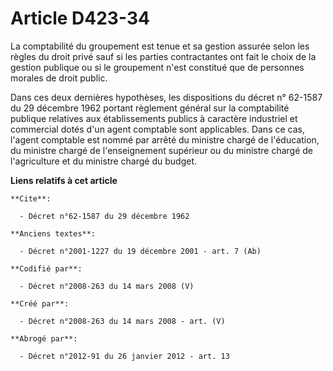 # Article D423-34

La comptabilité du groupement est tenue et sa gestion assurée selon les règles du droit privé sauf si les parties
contractantes ont fait le choix de la gestion publique ou si le groupement n'est constitué que de personnes morales de droit
public. 

Dans ces deux dernières hypothèses, les dispositions du décret n° 62-1587 du 29 décembre 1962 portant règlement général sur
la comptabilité publique relatives aux établissements publics à caractère industriel et commercial dotés d'un agent comptable
sont applicables. Dans ce cas, l'agent comptable est nommé par arrêté du ministre chargé de l'éducation, du ministre chargé
de l'enseignement supérieur ou du ministre chargé de l'agriculture et du ministre chargé du budget.

**Liens relatifs à cet article**

	**Cite**:

	  - Décret n°62-1587 du 29 décembre 1962

	**Anciens textes**:

	  - Décret n°2001-1227 du 19 décembre 2001 - art. 7 (Ab)

	**Codifié par**:

	  - Décret n°2008-263 du 14 mars 2008 (V)

	**Créé par**:

	  - Décret n°2008-263 du 14 mars 2008 - art. (V)

	**Abrogé par**:

	  - Décret n°2012-91 du 26 janvier 2012 - art. 13
